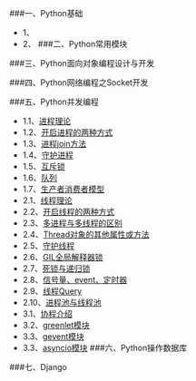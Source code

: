 ###一、Python基础
+ 1、[](http://example.net/)
+ 2、
###二、Python常用模块

###三、Python面向对象编程设计与开发

###四、Python网络编程之Socket开发

###五、Python并发编程
+ 1.1、[进程理论](https://www.jianshu.com/p/564d58c796c0)
+ 1.2、[开启进程的两种方式](https://www.jianshu.com/p/564d58c796c0)
+ 1.3、[进程join方法](https://www.jianshu.com/p/564d58c796c0)
+ 1.4、[守护进程](https://www.jianshu.com/p/564d58c796c0)
+ 1.5、[互斥锁](https://www.jianshu.com/p/564d58c796c0)
+ 1.6、[队列](https://www.jianshu.com/p/564d58c796c0)
+ 1.7、[生产者消费者模型](https://www.jianshu.com/p/564d58c796c0)
+ 2.1、[线程理论](https://www.jianshu.com/p/564d58c796c0)
+ 2.2、[开启线程的两种方式](https://www.jianshu.com/p/564d58c796c0)
+ 2.3、[多进程与多线程的区别](https://www.jianshu.com/p/564d58c796c0)
+ 2.4、[Thread对象的其他属性或方法](https://www.jianshu.com/p/564d58c796c0)
+ 2.5、[守护线程](https://www.jianshu.com/p/564d58c796c0)
+ 2.6、[GIL全局解释器锁](https://www.jianshu.com/p/564d58c796c0)
+ 2.7、[死锁与递归锁](https://www.jianshu.com/p/564d58c796c0)
+ 2.8、[信号量、event、定时器](https://www.jianshu.com/p/564d58c796c0)
+ 2.9、[线程Query](https://www.jianshu.com/p/564d58c796c0)
+ 2.10、[进程池与线程池](https://www.jianshu.com/p/564d58c796c0)
+ 3.1、[协程介绍](https://www.jianshu.com/p/564d58c796c0)
+ 3.2、[greenlet模块](https://www.jianshu.com/p/564d58c796c0)
+ 3.3、[gevent模块](https://www.jianshu.com/p/564d58c796c0)
+ 3.3、[asyncio模块](https://www.jianshu.com/p/564d58c796c0)
###六、Python操作数据库

###七、Django

